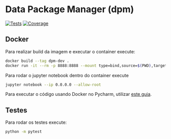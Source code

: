 # Data Package Manager (dpm)

[![Tests](https://github.com/splor-mg/dpm/actions/workflows/tests.yaml/badge.svg)](https://github.com/splor-mg/dpm/actions/)
[![Coverage](https://codecov.io/gh/splor-mg/dpm/branch/main/graph/badge.svg)](https://app.codecov.io/gh/splor-mg/dpm)

## Docker

Para realizar build da imagem e executar o container execute:

```bash
docker build --tag dpm-dev .
docker run -it --rm -p 8888:8888 --mount type=bind,source=$(PWD),target=/project dpm-dev
```

Para rodar o jupyter notebook dentro do container execute

```bash
jupyter notebook --ip 0.0.0.0 --allow-root
```

Para executar o código usando Docker no Pycharm, utilizar [este guia](https://github.com/splor-mg/dpm/issues/5).

## Testes

Para rodar os testes execute:

```bash
python -m pytest
```
